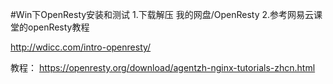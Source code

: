 #Win下OpenResty安装和测试
1.下载解压
我的网盘/OpenResty
2.参考网易云课堂的openResty教程


http://wdicc.com/intro-openresty/

教程：
https://openresty.org/download/agentzh-nginx-tutorials-zhcn.html

